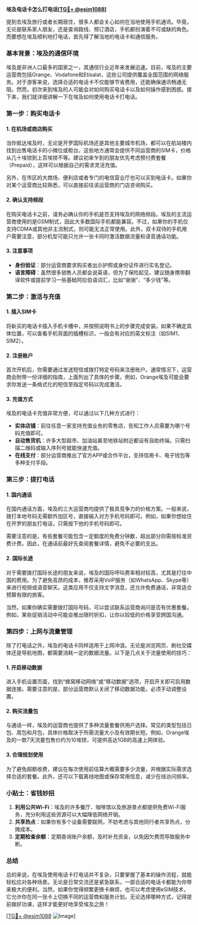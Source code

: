 **埃及电话卡怎么打电话[[TG💪+ @esim1088](https://t.me/s/esim1088)]**

提到去埃及旅行或者长期居住，很多人都会关心如何在当地使用手机通讯。毕竟，无论是联系家人朋友，还是查询路线、预订酒店，手机都扮演着不可或缺的角色。而要想在埃及顺利地打电话，首先得了解当地的电话卡和通信服务。

### 基本背景：埃及的通信环境

埃及是非洲人口最多的国家之一，其通信行业近年来发展迅速。目前，埃及的主要运营商包括Orange、Vodafone和Etisalat，这些公司提供覆盖全国范围的网络服务。对于游客来说，选择合适的电话卡不仅能够节省费用，还能确保通讯畅通无阻。然而，初次来到埃及的人可能会对如何购买电话卡以及如何操作感到困惑。接下来，我们就详细讲解一下在埃及如何使用电话卡打电话。

### 第一步：购买电话卡

#### 1. 在机场或商店购买
当你抵达埃及时，无论是开罗国际机场还是其他主要城市机场，都可以在航站楼内找到出售电话卡的小摊位或柜台。这些地方通常会提供不同运营商的SIM卡，价格从几十埃镑到上百埃镑不等。建议初来乍到的朋友优先考虑预付费套餐（Prepaid），这样可以根据自己的需求灵活充值。

另外，在市区的大商场、便利店或者专门的电信营业厅也可以买到电话卡。如果你对某个运营商比较熟悉，可以直接前往该运营商的门店咨询购买。

#### 2. 确认支持频段
在购买电话卡之前，请务必确认你的手机是否支持埃及的网络频段。埃及的主流运营商使用的是GSM制式，因此大多数国际手机都能兼容。不过，如果你的手机仅支持CDMA或其他非主流制式，则可能无法正常使用。此外，双卡双待的手机用户需要注意，部分机型可能只允许一张卡同时激活数据流量和语音通话功能。

#### 3. 注意事项
- **身份验证**：部分运营商要求购买者出示护照或身份证件进行实名登记。
- **语言障碍**：虽然很多销售人员都会说英语，但为了保险起见，建议随身携带翻译软件或提前学习一些基础阿拉伯语词汇，比如“谢谢”、“多少钱”等。

### 第二步：激活与充值

#### 1. 插入SIM卡
将新买的电话卡插入手机卡槽中，并按照说明书上的步骤完成安装。如果不确定具体位置，可以查看手机背面的插槽标识，一般会有对应的英文标注（如SIM1、SIM2）。

#### 2. 注册账户
首次开机后，你需要通过发送短信或拨打特定号码来注册账户。通常情况下，运营商会附带一份详细的指南，上面列出了具体的步骤。例如，Orange埃及可能会要求你发送一条格式化的短信至指定号码以完成激活。

#### 3. 充值方式
埃及的电话卡充值非常方便，可以通过以下几种方式进行：
- **实体店铺**：前往任意一家支持充值业务的零售店，告知工作人员需要为哪个号码充值即可。
- **自动售货机**：许多大型超市、加油站甚至地铁站附近都设有自助终端，只需扫描二维码或输入序列号就能快速充值。
- **在线支付**：部分运营商推出了官方APP或合作平台，支持信用卡、电子钱包等多种支付手段。

### 第三步：拨打电话

#### 1. 国内通话
在国内通话方面，埃及的三大运营商均提供了极具竞争力的价格方案。一般来说，拨打本地号码无需额外加区号，直接输入对方手机号码即可。例如，如果你想给住在开罗的朋友打电话，只需按下他的手机号码即可。

需要注意的是，有些套餐可能包含一定额度的免费分钟数，超出部分则需按标准资费计费。因此，在通话前最好先查阅套餐详情，避免不必要的支出。

#### 2. 国际长途
对于需要拨打国际长途的朋友来说，埃及的国际呼叫费率相对较高，尤其是打往中国的费用。为了避免高昂的成本，推荐采用VoIP服务（如WhatsApp、Skype等）来进行视频或语音聊天。这类应用不仅支持文字消息，还允许免费通话，非常适合预算有限的旅客。

当然，如果你确实需要拨打国际号码，可以尝试联系运营商询问是否有优惠套餐。例如，某些促销活动中可能会推出限时折扣，让你以较低的价格享受跨国沟通。

### 第四步：上网与流量管理

除了打电话之外，埃及的电话卡同样适用于上网冲浪。无论是浏览网页、刷社交媒体还是导航地图，都需要消耗一定的数据流量。以下是几点关于流量使用的技巧：

#### 1. 开启移动数据
进入手机设置页面，找到“蜂窝移动网络”或“移动数据”选项，开启开关即可启用数据连接。需要注意的是，部分运营商默认关闭了移动数据功能，必须手动调整设置。

#### 2. 购买流量包
与通话一样，埃及的运营商也提供了多种流量套餐供用户选择。常见的类型包括日包、周包和月包，具体价格取决于所需流量大小及有效期长短。例如，Orange埃及的一款7天流量包售价约为10埃镑，可提供高达1GB的高速上网体验。

#### 3. 合理规划使用
为了避免超额收费，建议在每次使用前估算大概需要多少流量，并根据实际需求选择合适的套餐。此外，还可以下载离线地图或保存常用信息，减少在线访问频率。

### 小贴士：省钱妙招

1. **利用公共Wi-Fi**：埃及的许多餐厅、咖啡馆以及旅游景点都提供免费Wi-Fi服务，充分利用这些资源可以大幅降低网络开销。
2. **共享热点**：如果你有多个设备需要联网，不妨考虑与其他同行者共享热点，分摊成本。
3. **定期检查余额**：定期查询账户余额，及时补充资金，以免因欠费而导致服务中断。

### 总结

总的来说，在埃及使用电话卡打电话并不复杂，只要掌握了基本的操作流程，就能轻松应对各种场景。无论是日常交流还是紧急联系，一部合适的电话卡都能为你带来极大的便利。当然，如果你觉得频繁更换卡麻烦，也可以考虑使用eSIM技术，它允许你在同一张卡上切换不同的运营商和服务计划。无论选择哪种方式，记得提前做好功课，这样才能更好地享受埃及之旅！

[[TG💪+ @esim1088](https://t.me/s/esim1088) ![Image](https://i.postimg.cc/4NQfJmqS/Snipaste-2025-05-13-00-14-12.png)]